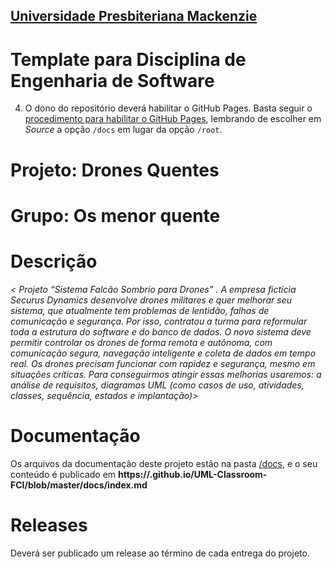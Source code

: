 <h2><a href= "https://www.mackenzie.br">Universidade Presbiteriana Mackenzie</a></h2>


# Template para Disciplina de Engenharia de Software

4. O dono do repositório deverá habilitar o GitHub Pages. Basta seguir o [procedimento para habilitar o GitHub Pages](https://docs.github.com/pt/pages/getting-started-with-github-pages/configuring-a-publishing-source-for-your-github-pages-site), lembrando de escolher em *Source* a opção `/docs` em lugar da opção `/root`.


# Projeto: Drones Quentes

# Grupo: Os menor quente 

# Descrição

*< Projeto “Sistema Falcão Sombrio para Drones” . A empresa fictícia Securus Dynamics desenvolve drones militares e quer melhorar seu sistema, que atualmente tem problemas de lentidão, falhas de comunicação e segurança. Por isso, contratou a turma para reformular toda a estrutura do software e do banco de dados. O novo sistema deve permitir controlar os drones de forma remota e autônoma, com comunicação segura, navegação inteligente e coleta de dados em tempo real. Os drones precisam funcionar com rapidez e segurança, mesmo em situações críticas. Para conseguirmos atingir essas melhorias usaremos: a análise de requisitos, diagramas UML (como casos de uso, atividades, classes, sequência, estados e implantação)>*

# Documentação

Os arquivos da documentação deste projeto estão na pasta [/docs](/docs), e o seu conteúdo é publicado em **https://<usuario>.github.io/UML-Classroom-FCI/blob/master/docs/index.md**



# Releases

Deverá ser publicado um release ao término de cada entrega do projeto.

